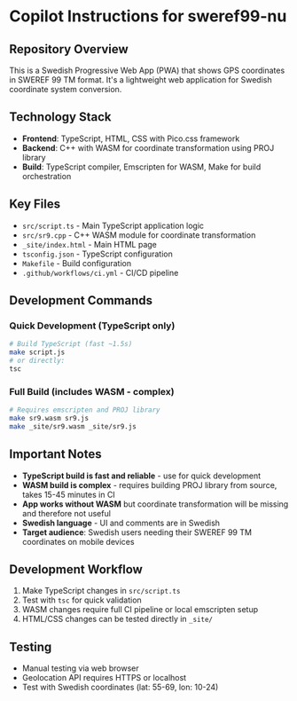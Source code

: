 # Copilot Instructions for sweref99-nu

## Repository Overview
This is a Swedish Progressive Web App (PWA) that shows GPS coordinates in SWEREF 99 TM format. It's a lightweight web application for Swedish coordinate system conversion.

## Technology Stack
- **Frontend**: TypeScript, HTML, CSS with Pico.css framework
- **Backend**: C++ with WASM for coordinate transformation using PROJ library
- **Build**: TypeScript compiler, Emscripten for WASM, Make for build orchestration

## Key Files
- `src/script.ts` - Main TypeScript application logic
- `src/sr9.cpp` - C++ WASM module for coordinate transformation
- `_site/index.html` - Main HTML page
- `tsconfig.json` - TypeScript configuration
- `Makefile` - Build configuration
- `.github/workflows/ci.yml` - CI/CD pipeline

## Development Commands

### Quick Development (TypeScript only)
```bash
# Build TypeScript (fast ~1.5s)
make script.js
# or directly:
tsc
```

### Full Build (includes WASM - complex)
```bash
# Requires emscripten and PROJ library
make sr9.wasm sr9.js
make _site/sr9.wasm _site/sr9.js
```

## Important Notes
- **TypeScript build is fast and reliable** - use for quick development
- **WASM build is complex** - requires building PROJ library from source, takes 15-45 minutes in CI
- **App works without WASM** but coordinate transformation will be missing and therefore not useful
- **Swedish language** - UI and comments are in Swedish
- **Target audience**: Swedish users needing their SWEREF 99 TM coordinates on mobile devices

## Development Workflow
1. Make TypeScript changes in `src/script.ts`
2. Test with `tsc` for quick validation
3. WASM changes require full CI pipeline or local emscripten setup
4. HTML/CSS changes can be tested directly in `_site/`

## Testing
- Manual testing via web browser
- Geolocation API requires HTTPS or localhost
- Test with Swedish coordinates (lat: 55-69, lon: 10-24)
